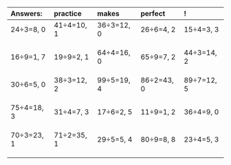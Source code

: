 | Answers: | practice | makes | perfect | ! |
| :--- | :--- | :--- | :--- | :--- |
| 24÷3=8, 0 | 41÷4=10, 1 | 36÷3=12, 0 | 26÷6=4, 2 | 15÷4=3, 3 | 
|   |   |   |   |   | 
|   |   |   |   |   | 
|   |   |   |   |   | 
| 16÷9=1, 7 | 19÷9=2, 1 | 64÷4=16, 0 | 65÷9=7, 2 | 44÷3=14, 2 | 
|   |   |   |   |   | 
|   |   |   |   |   | 
|   |   |   |   |   | 
| 30÷6=5, 0 | 38÷3=12, 2 | 99÷5=19, 4 | 86÷2=43, 0 | 89÷7=12, 5 | 
|   |   |   |   |   | 
|   |   |   |   |   | 
|   |   |   |   |   | 
| 75÷4=18, 3 | 31÷4=7, 3 | 17÷6=2, 5 | 11÷9=1, 2 | 36÷4=9, 0 | 
|   |   |   |   |   | 
|   |   |   |   |   | 
|   |   |   |   |   | 
| 70÷3=23, 1 | 71÷2=35, 1 | 29÷5=5, 4 | 80÷9=8, 8 | 23÷4=5, 3 | 
|   |   |   |   |   | 
|   |   |   |   |   | 
|   |   |   |   |   | 

